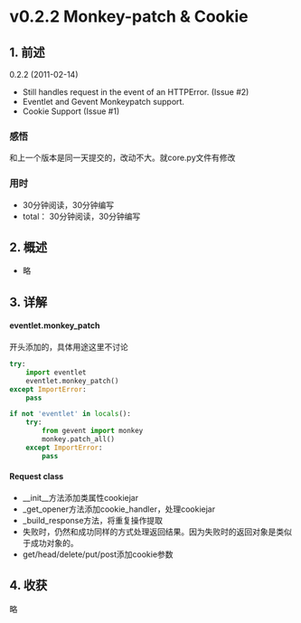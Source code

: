 # v0.2.2 Monkey-patch & Cookie

## 1. 前述

0.2.2 (2011-02-14)
- Still handles request in the event of an HTTPError. (Issue #2)
- Eventlet and Gevent Monkeypatch support.
- Cookie Support (Issue #1)

### 感悟
和上一个版本是同一天提交的，改动不大。就core.py文件有修改

### 用时
- 30分钟阅读，30分钟编写
- total： 30分钟阅读，30分钟编写


## 2. 概述
- 略

## 3. 详解

#### eventlet.monkey_patch 
开头添加的，具体用途这里不讨论
```python
try:
	import eventlet
	eventlet.monkey_patch()
except ImportError:
	pass

if not 'eventlet' in locals():
	try:
		from gevent import monkey
		monkey.patch_all()
	except ImportError:
		pass
```

#### Request class
- __init__方法添加类属性cookiejar
- _get_opener方法添加cookie_handler，处理cookiejar
- _build_response方法，将重复操作提取
- 失败时，仍然和成功同样的方式处理返回结果。因为失败时的返回对象是类似于成功对象的。
- get/head/delete/put/post添加cookie参数

## 4. 收获
略